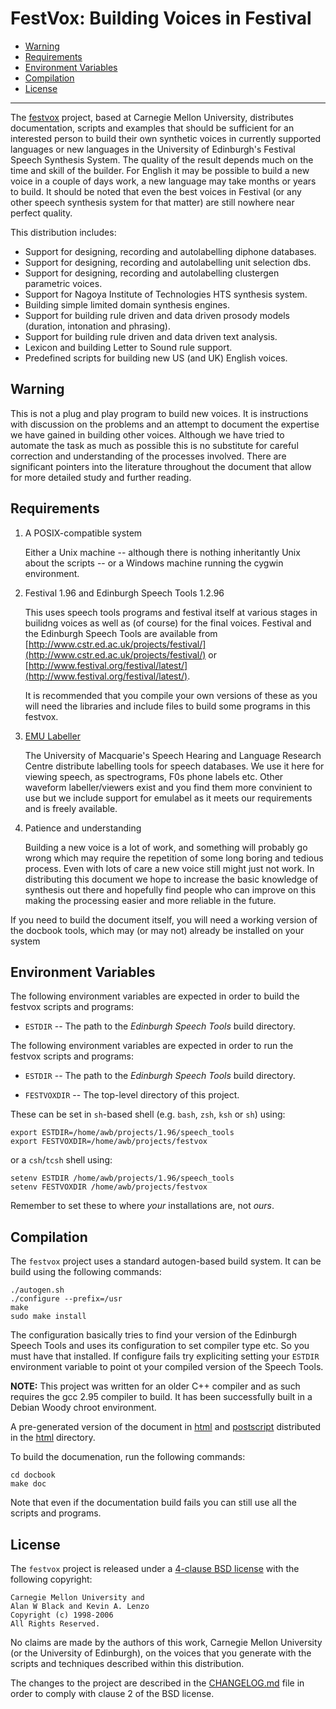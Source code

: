 # FestVox: Building Voices in Festival

- [Warning](#warning)
- [Requirements](#requirements)
- [Environment Variables](#environment-variables)
- [Compilation](#compilation)
- [License](#license)

----------

The [festvox](http://www.festvox.org) project, based at Carnegie Mellon
University, distributes documentation, scripts and examples that should
be sufficient for an interested person to build their own synthetic voices
in currently supported languages or new languages in the University of
Edinburgh's Festival Speech Synthesis System.  The quality of the result
depends much on the time and skill of the builder.  For English it may be
possible to build a new voice in a couple of days work, a new language may
take months or years to build.  It should be noted that even the best
voices in Festival (or any other speech synthesis system for that matter)
are still nowhere near perfect quality.

This distribution includes:

  * Support for designing, recording and autolabelling diphone databases.
  * Support for designing, recording and autolabelling unit selection dbs.
  * Support for designing, recording and autolabelling clustergen parametric
    voices.
  * Support for Nagoya Institute of Technologies HTS synthesis system.
  * Building simple limited domain synthesis engines.
  * Support for building rule driven and data driven prosody models
    (duration, intonation and phrasing).
  * Support for building rule driven and data driven text analysis.
  * Lexicon and building Letter to Sound rule support.
  * Predefined scripts for building new US (and UK) English voices.

## Warning

This is not a plug and play program to build new voices. It is
instructions with discussion on the problems and an attempt to
document the expertise we have gained in building other voices.
Although we have tried to automate the task as much as possible this
is no substitute for careful correction and understanding of the
processes involved.  There are significant pointers into the
literature throughout the document that allow for more detailed study
and further reading.

## Requirements

1.  A POSIX-compatible system

    Either a Unix machine -- although there is nothing inheritantly Unix
    about the scripts -- or a Windows machine running the cygwin environment.

2.  Festival 1.96 and Edinburgh Speech Tools 1.2.96

    This uses speech tools programs and festival itself at various
    stages in builidng voices as well as (of course) for the final
    voices.  Festival and the Edinburgh Speech Tools are available from
    [http://www.cstr.ed.ac.uk/projects/festival/](http://www.cstr.ed.ac.uk/projects/festival/)
    or
    [http://www.festival.org/festival/latest/](http://www.festival.org/festival/latest/).

    It is recommended that you compile your own versions of these
    as you will need the libraries and include files to build some
    programs in this festvox.

3.  [EMU Labeller](http://www.shlrc.mq.edu.au/emu/)

    The University of Macquarie's Speech Hearing and Language Research
    Centre distribute labelling tools for speech databases.  We use
    it here for viewing speech, as spectrograms, F0s phone labels etc.
    Other waveform labeller/viewers exist and you find them more convinient
    to use but we include support for emulabel as it meets our requirements
    and is freely available.

4.  Patience and understanding

    Building a new voice is a lot of work, and something will probably
    go wrong which may require the repetition of some long boring and
    tedious process.  Even with lots of care a new voice still might 
    just not work.  In distributing this document we hope to increase the
    basic knowledge of synthesis out there and hopefully find people 
    who can improve on this making the processing easier and more reliable
    in the future.

If you need to build the document itself, you will need a working
version of the docbook tools, which may (or may not) already
be installed on your system

## Environment Variables

The following environment variables are expected in order to build the
festvox scripts and programs:

  * `ESTDIR` -- The path to the *Edinburgh Speech Tools* build directory.

The following environment variables are expected in order to run the
festvox scripts and programs:

  * `ESTDIR` -- The path to the *Edinburgh Speech Tools* build directory.

  * `FESTVOXDIR` -- The top-level directory of this project.

These can be set in `sh`-based shell (e.g. `bash`, `zsh`, `ksh` or `sh`) using:

    export ESTDIR=/home/awb/projects/1.96/speech_tools
    export FESTVOXDIR=/home/awb/projects/festvox

or a `csh`/`tcsh` shell using:

    setenv ESTDIR /home/awb/projects/1.96/speech_tools
    setenv FESTVOXDIR /home/awb/projects/festvox

Remember to set these to where *your* installations are, not *ours*.

## Compilation

The `festvox` project uses a standard autogen-based build system. It can
be build using the following commands:

    ./autogen.sh
    ./configure --prefix=/usr
    make
    sudo make install

The configuration basically tries to find your version of 
the Edinburgh Speech Tools and uses its configuration to set
compiler type etc.  So you must have that installed.  If configure
fails try expliciting setting your `ESTDIR` environment variable
to point ot your compiled version of the Speech Tools.

__NOTE:__ This project was written for an older C++ compiler and as such
requires the gcc 2.95 compiler to build. It has been successfully built in
a Debian Woody chroot environment.

A pre-generated version of the document in [html](html/index.html) and
[postscript](html/festvox.ps.gz) distributed in the [html](html) directory.

To build the documenation, run the following commands:
   
    cd docbook
    make doc

Note that even if the documentation build fails you can still use all
the scripts and programs.

## License

The `festvox` project is released under a [4-clause BSD license](COPYING)
with the following copyright:

    Carnegie Mellon University and
    Alan W Black and Kevin A. Lenzo
    Copyright (c) 1998-2006
    All Rights Reserved.

No claims are made by the authors of this work, Carnegie Mellon University
(or the University of Edinburgh), on the voices that you generate with the
scripts and techniques described within this distribution.

The changes to the project are described in the [CHANGELOG.md](CHANGELOG.md)
file in order to comply with clause 2 of the BSD license.

